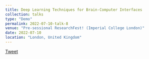 ```yaml
---
title: Deep Learning Techniques for Brain-Computer Interfaces
collection: talks
type: "Demo"
permalink: 2022-07-10-talk-8
venue: "Pre-sessional ResearchFest! (Imperial College London)"
date: 2022-07-10
location: "London, United Kingdom"
---
```


[Tweet](https://twitter.com/NtinosBarmpas/status/1553003819537162241?s=20&t=BQt5jt_ai3EHwAb8eTWNwg)
